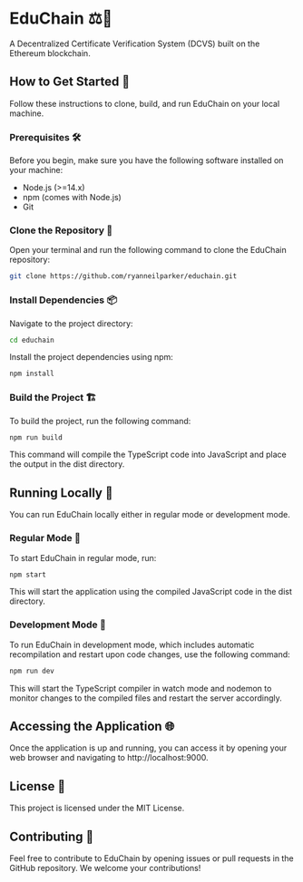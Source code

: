 # EduChain ⚖️🔗

A Decentralized Certificate Verification System (DCVS) built on the Ethereum blockchain.

## How to Get Started 🚀

Follow these instructions to clone, build, and run EduChain on your local machine.

### Prerequisites 🛠️

Before you begin, make sure you have the following software installed on your machine:

- Node.js (>=14.x)
- npm (comes with Node.js)
- Git

### Clone the Repository 📂

Open your terminal and run the following command to clone the EduChain repository:

```bash
git clone https://github.com/ryanneilparker/educhain.git
```

### Install Dependencies 📦

Navigate to the project directory:

```bash
cd educhain
```

Install the project dependencies using npm:

```bash
npm install
```

### Build the Project 🏗️

To build the project, run the following command:

```bash
npm run build
```

This command will compile the TypeScript code into JavaScript and place the output in the dist directory.

## Running Locally 🏃

You can run EduChain locally either in regular mode or development mode.

### Regular Mode 🏁

To start EduChain in regular mode, run:

```bash
npm start
```

This will start the application using the compiled JavaScript code in the dist directory.

### Development Mode 🔧

To run EduChain in development mode, which includes automatic recompilation and restart upon code changes, use the following command:

```bash
npm run dev
```

This will start the TypeScript compiler in watch mode and nodemon to monitor changes to the compiled files and restart the server accordingly.

## Accessing the Application 🌐

Once the application is up and running, you can access it by opening your web browser and navigating to http://localhost:9000.

## License 📜

This project is licensed under the MIT License.

## Contributing 🤝

Feel free to contribute to EduChain by opening issues or pull requests in the GitHub repository. We welcome your contributions!